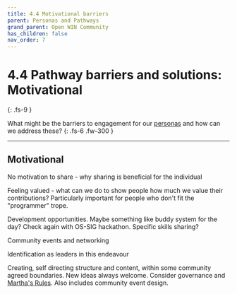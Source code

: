 ```yaml
---
title: 4.4 Motivational barriers
parent: Personas and Pathways
grand_parent: Open WIN Community
has_children: false
nav_order: 7
---
```


# 4.4 Pathway barriers and solutions: Motivational
{: .fs-9 }

What might be the barriers to engagement for our [personas](personas-3-descriptions.md) and how can we address these?
{: .fs-6 .fw-300 }

---

## Motivational

No motivation to share - why sharing is beneficial for the individual

Feeling valued - what can we do to show people how much we value their contributions? Particularly important for people who don't fit the "programmer" trope.  

Development opportunities. Maybe something like buddy system for the day? Check again with OS-SIG hackathon. Specific skills sharing?

Community events and networking

Identification as leaders in this endeavour

Creating, self directing structure and content, within some community agreed boundaries. New ideas always welcome. Consider governance and [Martha's Rules](https://journals.plos.org/ploscompbiol/article?id=10.1371/journal.pcbi.1007296). Also includes community event design.
